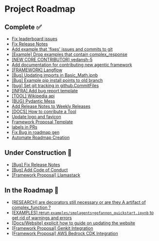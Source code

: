# Project Roadmap

<!--
  This file is automatically generated from GitHub issues.
  Do not edit this file directly. Instead, update the corresponding issues.
  The roadmap will be regenerated every Monday at 00:00 UTC.
-->

## Complete ✅
- [Fix leaderboard issues](https://github.com/The-AI-Alliance/gofannon/pull/227)
- [Fix Release Notes](https://github.com/The-AI-Alliance/gofannon/pull/226)
- [Add example that 'fixes' issues and commits to git](https://github.com/The-AI-Alliance/gofannon/pull/217)
- [[Example] Drop examples that contain complex_response](https://github.com/The-AI-Alliance/gofannon/pull/211)
- [[NEW CORE CONTRIBUTOR] vedansh-5](https://github.com/The-AI-Alliance/gofannon/pull/203)
- [Add documentation for contributing new agentic framework](https://github.com/The-AI-Alliance/gofannon/pull/201)
- [[FRAMEWORK] Langflow](https://github.com/The-AI-Alliance/gofannon/pull/196)
- [[Bug] Updating imports in Basic_Math.ipnb](https://github.com/The-AI-Alliance/gofannon/pull/184)
- [[Bug] Example pip install points to old branch](https://github.com/The-AI-Alliance/gofannon/pull/183)
- [[bug] Set git tracking in github.CommitFiles](https://github.com/The-AI-Alliance/gofannon/pull/181)
- [[INFRA] Add bug report template](https://github.com/The-AI-Alliance/gofannon/pull/179)
- [[TOOL] Wikipedia api](https://github.com/The-AI-Alliance/gofannon/pull/177)
- [[BUG} Pydantic Mess](https://github.com/The-AI-Alliance/gofannon/pull/173)
- [Add Release Notes to Weekly Releases](https://github.com/The-AI-Alliance/gofannon/pull/170)
- [[DOCS] How to conribute a Tool](https://github.com/The-AI-Alliance/gofannon/pull/167)
- [Update logo and favicon](https://github.com/The-AI-Alliance/gofannon/pull/165)
- [Framework Proposal Template](https://github.com/The-AI-Alliance/gofannon/pull/159)
- [labels in PRs](https://github.com/The-AI-Alliance/gofannon/pull/157)
- [Fix Bug in roadmap gen](https://github.com/The-AI-Alliance/gofannon/pull/155)
- [Automate Roadmap Creation](https://github.com/The-AI-Alliance/gofannon/pull/150)

## Under Construction 🚧
- [[Bug] Fix Release Notes](https://github.com/The-AI-Alliance/gofannon/issues/225)
- [[Bug] Add Code of Conduct](https://github.com/The-AI-Alliance/gofannon/issues/194)
- [[Framework Proposal] Llamastack](https://github.com/The-AI-Alliance/gofannon/issues/161)

## In the Roadmap 📅
- [[RESEARCH] are decorators still necessary or are they A artifact of complex_function ?](https://github.com/The-AI-Alliance/gofannon/issues/210)
- [[EXAMPLES] rerun `examples/smolagents+gofannon_quickstart.ipynb` to get rid of warnings and errors](https://github.com/The-AI-Alliance/gofannon/issues/176)
- [[Docs/Website] explicit how to guide on updating the website](https://github.com/The-AI-Alliance/gofannon/issues/168)
- [[Framework Proposal] Genkit Integration](https://github.com/The-AI-Alliance/gofannon/issues/163)
- [[Framework Proposal] AWS Bedrock CDK Integration](https://github.com/The-AI-Alliance/gofannon/issues/162)